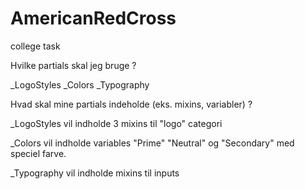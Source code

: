 # AmericanRedCross
college task 

Hvilke partials skal jeg bruge ?

_LogoStyles
_Colors
_Typography

Hvad skal mine partials indeholde (eks. mixins, variabler) ?

_LogoStyles vil indholde 3 mixins til "logo" categori 

_Colors vil indholde variables "Prime" "Neutral" og "Secondary" med speciel farve. 

_Typography vil indholde mixins til inputs
